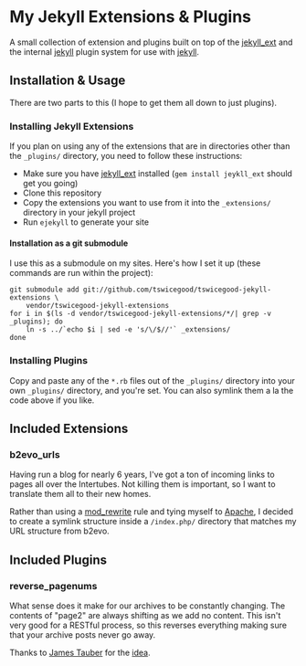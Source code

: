My Jekyll Extensions & Plugins
==============================

A small collection of extension and plugins built on top of the [jekyll_ext][]
and the internal [jekyll][] plugin system for use with [jekyll][].


Installation & Usage
--------------------
There are two parts to this (I hope to get them all down to just plugins).

### Installing Jekyll Extensions
If you plan on using any of the extensions that are in directories other than
the `_plugins/` directory, you need to follow these instructions:

* Make sure you have [jekyll_ext][] installed (`gem install jeykll_ext` should
get you going)
* Clone this repository
* Copy the extensions you want to use from it into the `_extensions/` directory
in your jekyll project
* Run `ejekyll` to generate your site

#### Installation as a git submodule

I use this as a submodule on my sites.  Here's how I set it up (these commands
are run within the project):

    git submodule add git://github.com/tswicegood/tswicegood-jekyll-extensions \
        vendor/tswicegood-jekyll-extensions
    for i in $(ls -d vendor/tswicegood-jekyll-extensions/*/| grep -v _plugins); do
        ln -s ../`echo $i | sed -e 's/\/$//'` _extensions/
    done

### Installing Plugins
Copy and paste any of the `*.rb` files out of the `_plugins/` directory into
your own `_plugins/` directory, and you're set.  You can also symlink them a la
the code above if you like.

Included Extensions
-------------------

### b2evo_urls

Having run a blog for nearly 6 years, I've got a ton of incoming links to pages
all over the Intertubes.  Not killing them is important, so I want to translate
them all to their new homes.

Rather than using a [mod_rewrite][] rule and tying myself to [Apache][], I
decided to create a symlink structure inside a `/index.php/` directory that
matches my URL structure from b2evo.


Included Plugins
----------------

### reverse_pagenums

What sense does it make for our archives to be constantly changing.  The
contents of "page2" are always shifting as we add no content.  This isn't very
good for a RESTful process, so this reverses everything making sure that your
archive posts never go away.

Thanks to [James Tauber][] for the [idea][restful tweet].


[jekyll_ext]: http://github.com/rfelix/jekyll_ext 
[jekyll]: http://github.com/mojombo/jekyll
[mod_rewrite]: http://httpd.apache.org/docs/2.2/mod/mod_rewrite.html
[Apache]: http://httpd.apache.org/
[James Tauber]: http://jtauber.com/
[restful tweet]: http://twitter.com/jtauber/status/19367584939
